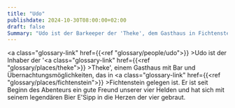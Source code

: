 ```yaml
---
title: "Udo"
publishdate: 2024-10-30T08:00:00+02:00
draft: false
Summary: "Udo ist der Barkeeper der 'Theke', dem Gasthaus in Fichtenstein."
---
```

<a class="glossary-link" href={{<ref "glossary/people/udo">}} >Udo</a> ist der Inhaber der '<a class="glossary-link" href={{<ref "glossary/places/theke">}} >Theke</a>', einem Gasthaus mit Bar und Übernachtungsmöglichkeiten, das in <a class="glossary-link" href={{<ref "glossary/places/fichtenstein">}} >Fichtenstein</a> gelegen ist. Er ist seit Beginn des Abenteurs ein gute Freund unserer vier Helden und hat sich mit seinem legendären Bier E'Sipp in die Herzen der vier gebraut.
